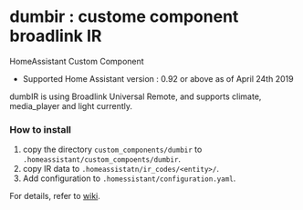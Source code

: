 # dumbir : custome component broadlink IR 
HomeAssistant Custom Component 

* Supported Home Assistant version : 0.92 or above as of April 24th 2019

dumbIR is using Broadlink Universal Remote, and supports climate, media\_player and light currently.

### How to install
1. copy the directory `custom_components/dumbir` to `.homeassistant/custom_compoents/dumbir`.
1. copy IR data to `.homeassistatn/ir_codes/<entity>/`.
1. Add configuration to `.homessistant/configuration.yaml`.

For details, refer to [wiki](https://github.com/Thunderbird2086/ha-custom-component-dumbir/wiki).

